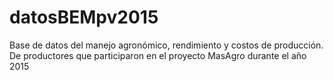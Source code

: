 # datosBEMpv2015

Base de datos del manejo agronómico, rendimiento y costos de producción. De productores que participaron en el proyecto MasAgro durante el año 2015 
